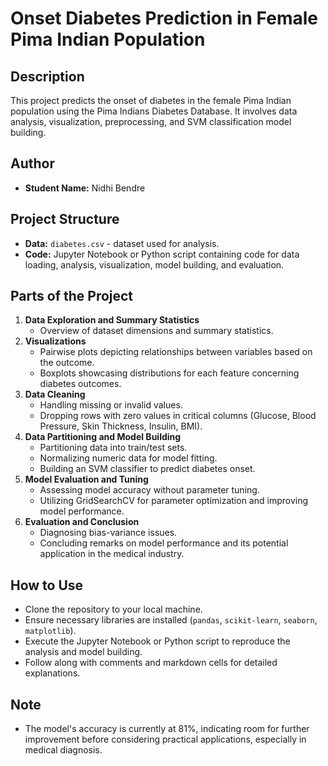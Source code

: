 # Onset Diabetes Prediction in Female Pima Indian Population

## Description
This project predicts the onset of diabetes in the female Pima Indian population using the Pima Indians Diabetes Database. It involves data analysis, visualization, preprocessing, and SVM classification model building.

## Author
- **Student Name:** Nidhi Bendre

## Project Structure
- **Data:** `diabetes.csv` - dataset used for analysis.
- **Code:** Jupyter Notebook or Python script containing code for data loading, analysis, visualization, model building, and evaluation.

## Parts of the Project
1. **Data Exploration and Summary Statistics**
   - Overview of dataset dimensions and summary statistics.
2. **Visualizations**
   - Pairwise plots depicting relationships between variables based on the outcome.
   - Boxplots showcasing distributions for each feature concerning diabetes outcomes.
3. **Data Cleaning**
   - Handling missing or invalid values.
   - Dropping rows with zero values in critical columns (Glucose, Blood Pressure, Skin Thickness, Insulin, BMI).
4. **Data Partitioning and Model Building**
   - Partitioning data into train/test sets.
   - Normalizing numeric data for model fitting.
   - Building an SVM classifier to predict diabetes onset.
5. **Model Evaluation and Tuning**
   - Assessing model accuracy without parameter tuning.
   - Utilizing GridSearchCV for parameter optimization and improving model performance.
6. **Evaluation and Conclusion**
   - Diagnosing bias-variance issues.
   - Concluding remarks on model performance and its potential application in the medical industry.

## How to Use
- Clone the repository to your local machine.
- Ensure necessary libraries are installed (`pandas`, `scikit-learn`, `seaborn`, `matplotlib`).
- Execute the Jupyter Notebook or Python script to reproduce the analysis and model building.
- Follow along with comments and markdown cells for detailed explanations.

## Note
- The model's accuracy is currently at 81%, indicating room for further improvement before considering practical applications, especially in medical diagnosis.
